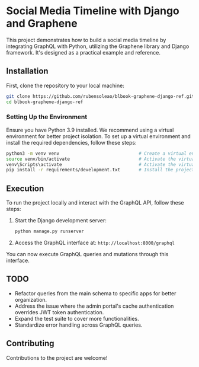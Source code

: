 # Social Media Timeline with Django and Graphene

This project demonstrates how to build a social media timeline by integrating GraphQL with Python, utilizing the Graphene library and Django framework. It's designed as a practical example and reference.

## Installation

First, clone the repository to your local machine:

```bash
git clone https://github.com/rubensoleao/blbook-graphene-django-ref.git
cd blbook-graphene-django-ref
```

### Setting Up the Environment

Ensure you have Python 3.9 installed. We recommend using a virtual environment for better project isolation. To set up a virtual environment and install the required dependencies, follow these steps:

```bash
python3 -m venv venv                              # Create a virtual environment with Python 3.9
source venv/bin/activate                          # Activate the virtual environment on Unix/Linux
venv\Scripts\activate                             # Activate the virtual environment on Windows
pip install -r requirements/development.txt       # Install the project dependencies
```

## Execution

To run the project locally and interact with the GraphQL API, follow these steps:

1. Start the Django development server:
    ```bash
    python manage.py runserver
    ```

2. Access the GraphQL interface at: `http://localhost:8000/graphql`

You can now execute GraphQL queries and mutations through this interface.

## TODO

- Refactor queries from the main schema to specific apps for better organization.
- Address the issue where the admin portal's cache authentication overrides JWT token authentication.
- Expand the test suite to cover more functionalities.
- Standardize error handling across GraphQL queries.

## Contributing

Contributions to the project are welcome!
